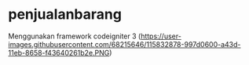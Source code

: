 # penjualanbarang
Menggunakan framework codeigniter 3
(https://user-images.githubusercontent.com/68215646/115832878-997d0600-a43d-11eb-8658-f43640261b2e.PNG)